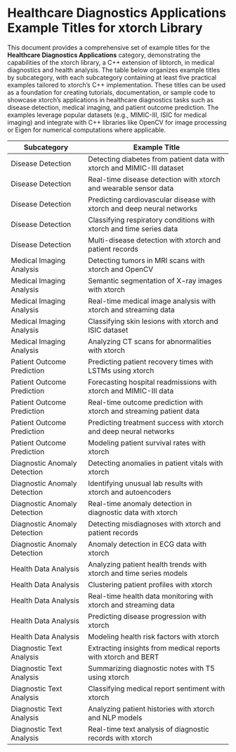 # Healthcare Diagnostics Applications Example Titles for xtorch Library

This document provides a comprehensive set of example titles for the **Healthcare Diagnostics Applications** category, demonstrating the capabilities of the xtorch library, a C++ extension of libtorch, in medical diagnostics and health analysis. The table below organizes example titles by subcategory, with each subcategory containing at least five practical examples tailored to xtorch’s C++ implementation. These titles can be used as a foundation for creating tutorials, documentation, or sample code to showcase xtorch’s applications in healthcare diagnostics tasks such as disease detection, medical imaging, and patient outcome prediction. The examples leverage popular datasets (e.g., MIMIC-III, ISIC for medical imaging) and integrate with C++ libraries like OpenCV for image processing or Eigen for numerical computations where applicable.

| **Subcategory**                     | **Example Title**                                                                 |
|-------------------------------------|-----------------------------------------------------------------------------------|
| Disease Detection                  | Detecting diabetes from patient data with xtorch and MIMIC-III dataset            |
| Disease Detection                  | Real-time disease detection with xtorch and wearable sensor data                  |
| Disease Detection                  | Predicting cardiovascular disease with xtorch and deep neural networks            |
| Disease Detection                  | Classifying respiratory conditions with xtorch and time series data               |
| Disease Detection                  | Multi-disease detection with xtorch and patient records                          |
| Medical Imaging Analysis           | Detecting tumors in MRI scans with xtorch and OpenCV                              |
| Medical Imaging Analysis           | Semantic segmentation of X-ray images with xtorch                                 |
| Medical Imaging Analysis           | Real-time medical image analysis with xtorch and streaming data                  |
| Medical Imaging Analysis           | Classifying skin lesions with xtorch and ISIC dataset                             |
| Medical Imaging Analysis           | Analyzing CT scans for abnormalities with xtorch                                  |
| Patient Outcome Prediction         | Predicting patient recovery times with LSTMs using xtorch                         |
| Patient Outcome Prediction         | Forecasting hospital readmissions with xtorch and MIMIC-III data                  |
| Patient Outcome Prediction         | Real-time outcome prediction with xtorch and streaming patient data              |
| Patient Outcome Prediction         | Predicting treatment success with xtorch and deep neural networks                |
| Patient Outcome Prediction         | Modeling patient survival rates with xtorch                                       |
| Diagnostic Anomaly Detection       | Detecting anomalies in patient vitals with xtorch                                 |
| Diagnostic Anomaly Detection       | Identifying unusual lab results with xtorch and autoencoders                      |
| Diagnostic Anomaly Detection       | Real-time anomaly detection in diagnostic data with xtorch                        |
| Diagnostic Anomaly Detection       | Detecting misdiagnoses with xtorch and patient records                            |
| Diagnostic Anomaly Detection       | Anomaly detection in ECG data with xtorch                                         |
| Health Data Analysis               | Analyzing patient health trends with xtorch and time series models                |
| Health Data Analysis               | Clustering patient profiles with xtorch                                           |
| Health Data Analysis               | Real-time health data monitoring with xtorch and streaming data                  |
| Health Data Analysis               | Predicting disease progression with xtorch                                        |
| Health Data Analysis               | Modeling health risk factors with xtorch                                          |
| Diagnostic Text Analysis           | Extracting insights from medical reports with xtorch and BERT                     |
| Diagnostic Text Analysis           | Summarizing diagnostic notes with T5 using xtorch                                 |
| Diagnostic Text Analysis           | Classifying medical report sentiment with xtorch                                  |
| Diagnostic Text Analysis           | Analyzing patient histories with xtorch and NLP models                           |
| Diagnostic Text Analysis           | Real-time text analysis of diagnostic records with xtorch                         |